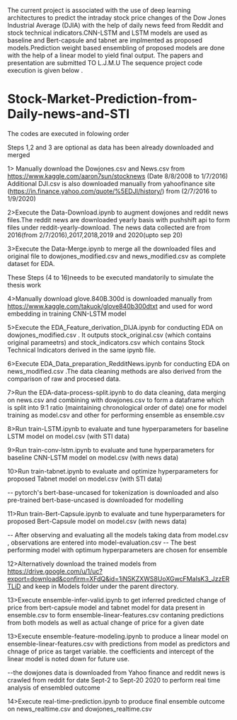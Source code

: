 The current project is associated with the use of deep learning architectures to predict the intraday stock price changes of the Dow Jones Industrial Average (DJIA) with the help of daily news feed from Reddit and stock technical indicators.CNN-LSTM and LSTM models are used as baseline and Bert-capsule and tabnet are implmented as proposed models.Prediction weight based ensembling of proposed models are done with the help of a linear model to yield final output. The papers and presentation are submitted TO L.J.M.U 
The sequence project code execution is given below .

# Stock-Market-Prediction-from-Daily-news-and-STI

The codes are executed in folowing order

Steps 1,2 and 3 are optional as data has been already downloaded and merged

1> Manually download the Dowjones.csv and News.csv  from https://www.kaggle.com/aaron7sun/stocknews  (Date 8/8/2008 to 1/7/2016)
   Additional DJI.csv is also downloaded manually from yahoofinance site (https://in.finance.yahoo.com/quote/%5EDJI/history/) from (2/7/2016 to 1/9/2020)

2>Execute the Data-Download.ipynb to augment dowjones and reddit news files.The reddit news are downloaded yearly basis with pushshift api to form files under reddit-yearly-download. The news data collected are from 2016(from 2/7/2016),2017,2018,2019 and 2020(upto sep 20)

3>Execute the Data-Merge.ipynb to merge all the downloaded files and original file to dowjones_modified.csv and news_modified.csv as complete dataset for EDA.

These Steps (4 to 16)needs to be executed mandatorily to simulate the thesis work 

4>Manually download glove.840B.300d is downloaded manually from https://www.kaggle.com/takuok/glove840b300dtxt and used for word embedding in training CNN-LSTM model

5>Execute the EDA_Feature_derivation_DIJA.ipynb for conducting EDA on dowjones_modified.csv . It outputs  stock_original.csv (which contains original parameetrs) and stock_indicators.csv which contains Stock Technical Indicators derived in the same ipynb file.

6>Execute EDA_Data_preparation_RedditNews.ipynb for conducting EDA on news_modified.csv .The data cleaning methods are also derived from the comparison of raw and procesed data.

7>Run the EDA-data-process-split.ipynb to do data cleaning, data merging on news.csv and combining with dowjones.csv to form a dataframe which is split into 9:1 ratio (maintaining chronological order of date) one for model training as model.csv and other for performing ensemble as ensemble.csv

8>Run train-LSTM.ipynb to evaluate and tune hyperparameters for baseline LSTM model on model.csv (with STI data)

9>Run train-conv-lstm.ipynb to evaluate and tune hyperparameters for baseline CNN-LSTM model on model.csv (with news data)

10>Run train-tabnet.ipynb to evaluate and optimize hyperparameters for proposed Tabnet model on model.csv (with STI data)

-- pytorch's bert-base-uncased for tokenization is downloaded and also pre-trained bert-base-uncased is downloaded for modelling 
  
11>Run train-Bert-Capsule.ipynb to evaluate and tune hyperparameters for proposed Bert-Capsule model on model.csv (with news data)

-- After observing and evaluating all the models taking data from model.csv , observations are entered into model-evaluation.csv 
-- The best performing model with optimum hyperparameters are chosen for ensemble 

12>Alternatively download the trained models from  https://drive.google.com/u/1/uc?export=download&confirm=XFdQ&id=1iNSKZXWS8UoXGwcFMaIsK3_JzzERTLiD and keep in Models folder under the parent directory.

13>Execute ensemble-infer-valid.ipynb  to get inferred predicted change of price from bert-capsule model and tabnet model for data present in ensemble.csv to form
   ensemble-linear-features.csv contaning predictions from both models as well as actual change of price for a given date

13>Execute ensemble-feature-modeling.ipynb to produce a linear model on ensemble-linear-features.csv with predictions from model as predictors and chnage of price as target variable. the coefficients and intercept of the linear model is noted down for future use.

--the dowjones data is downloaded from Yahoo finance and reddit news is crawled from reddit for date Sept-2 to Sept-20 2020  to perform real time analysis of ensembled outcome

14>Execute real-time-prediction.ipynb  to produce final ensemble outcome on news_realtime.csv and dowjones_realtime.csv

